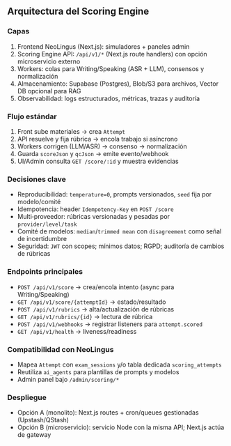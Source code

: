 ## Arquitectura del Scoring Engine

### Capas

1. Frontend NeoLingus (Next.js): simuladores + paneles admin
2. Scoring Engine API: `/api/v1/*` (Next.js route handlers) con opción microservicio externo
3. Workers: colas para Writing/Speaking (ASR + LLM), consensos y normalización
4. Almacenamiento: Supabase (Postgres), Blob/S3 para archivos, Vector DB opcional para RAG
5. Observabilidad: logs estructurados, métricas, trazas y auditoría

### Flujo estándar

1. Front sube materiales → crea `Attempt`
2. API resuelve y fija rúbrica → encola trabajo si asíncrono
3. Workers corrigen (LLM/ASR) → consenso → normalización
4. Guarda `scoreJson` y `qcJson` → emite evento/webhook
5. UI/Admin consulta `GET /score/:id` y muestra evidencias

### Decisiones clave

- Reproducibilidad: `temperature=0`, prompts versionados, `seed` fija por modelo/comité
- Idempotencia: header `Idempotency-Key` en `POST /score`
- Multi‑proveedor: rúbricas versionadas y pesadas por `provider/level/task`
- Comité de modelos: `median`/`trimmed mean` con `disagreement` como señal de incertidumbre
- Seguridad: `JWT` con scopes; mínimos datos; RGPD; auditoría de cambios de rúbricas

### Endpoints principales

- `POST /api/v1/score` → crea/encola intento (async para Writing/Speaking)
- `GET /api/v1/score/{attemptId}` → estado/resultado
- `POST /api/v1/rubrics` → alta/actualización de rúbricas
- `GET /api/v1/rubrics/{id}` → lectura de rúbrica
- `POST /api/v1/webhooks` → registrar listeners para `attempt.scored`
- `GET /api/v1/health` → liveness/readiness

### Compatibilidad con NeoLingus

- Mapea `Attempt` con `exam_sessions` y/o tabla dedicada `scoring_attempts`
- Reutiliza `ai_agents` para plantillas de prompts y modelos
- Admin panel bajo `/admin/scoring/*`

### Despliegue

- Opción A (monolito): Next.js routes + cron/queues gestionadas (Upstash/QStash)
- Opción B (microservicio): servicio Node con la misma API; Next.js actúa de gateway
